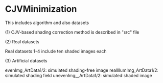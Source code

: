 # CJVMinimization
This includes algorithm and also datasets

(1) CJV-based shading correction method is described in "src" file

(2) Real datasets

Real datasets 1-4 include ten shaded images each

(3) Artificial datasets

evenImg_ArtData1/2: simulated shading-free image
realIllumImg_ArtData1/2: simulated shading field
unevenImg__ArtData1/2: simulated shaded image
